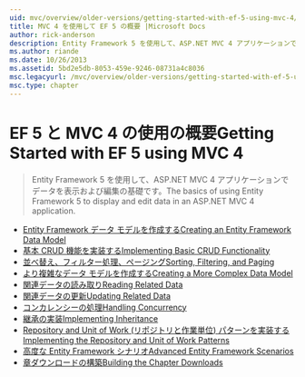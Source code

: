 ```yaml
---
uid: mvc/overview/older-versions/getting-started-with-ef-5-using-mvc-4/index
title: MVC 4 を使用して EF 5 の概要 |Microsoft Docs
author: rick-anderson
description: Entity Framework 5 を使用して、ASP.NET MVC 4 アプリケーションでデータを表示および編集の基礎です。
ms.author: riande
ms.date: 10/26/2013
ms.assetid: 5bd2e5db-8053-459e-9246-08731a4c8036
msc.legacyurl: /mvc/overview/older-versions/getting-started-with-ef-5-using-mvc-4
msc.type: chapter
---
```

<a name="getting-started-with-ef-5-using-mvc-4"></a><span data-ttu-id="3510c-103">EF 5 と MVC 4 の使用の概要</span><span class="sxs-lookup"><span data-stu-id="3510c-103">Getting Started with EF 5 using MVC 4</span></span>
====================
> <span data-ttu-id="3510c-104">Entity Framework 5 を使用して、ASP.NET MVC 4 アプリケーションでデータを表示および編集の基礎です。</span><span class="sxs-lookup"><span data-stu-id="3510c-104">The basics of using Entity Framework 5 to display and edit data in an ASP.NET MVC 4 application.</span></span>


- [<span data-ttu-id="3510c-105">Entity Framework データ モデルを作成する</span><span class="sxs-lookup"><span data-stu-id="3510c-105">Creating an Entity Framework Data Model</span></span>](creating-an-entity-framework-data-model-for-an-asp-net-mvc-application.md)
- [<span data-ttu-id="3510c-106">基本 CRUD 機能を実装する</span><span class="sxs-lookup"><span data-stu-id="3510c-106">Implementing Basic CRUD Functionality</span></span>](implementing-basic-crud-functionality-with-the-entity-framework-in-asp-net-mvc-application.md)
- [<span data-ttu-id="3510c-107">並べ替え、フィルター処理、ページング</span><span class="sxs-lookup"><span data-stu-id="3510c-107">Sorting, Filtering, and Paging</span></span>](sorting-filtering-and-paging-with-the-entity-framework-in-an-asp-net-mvc-application.md)
- [<span data-ttu-id="3510c-108">より複雑なデータ モデルを作成する</span><span class="sxs-lookup"><span data-stu-id="3510c-108">Creating a More Complex Data Model</span></span>](creating-a-more-complex-data-model-for-an-asp-net-mvc-application.md)
- [<span data-ttu-id="3510c-109">関連データの読み取り</span><span class="sxs-lookup"><span data-stu-id="3510c-109">Reading Related Data</span></span>](reading-related-data-with-the-entity-framework-in-an-asp-net-mvc-application.md)
- [<span data-ttu-id="3510c-110">関連データの更新</span><span class="sxs-lookup"><span data-stu-id="3510c-110">Updating Related Data</span></span>](updating-related-data-with-the-entity-framework-in-an-asp-net-mvc-application.md)
- [<span data-ttu-id="3510c-111">コンカレンシーの処理</span><span class="sxs-lookup"><span data-stu-id="3510c-111">Handling Concurrency</span></span>](handling-concurrency-with-the-entity-framework-in-an-asp-net-mvc-application.md)
- [<span data-ttu-id="3510c-112">継承の実装</span><span class="sxs-lookup"><span data-stu-id="3510c-112">Implementing Inheritance</span></span>](implementing-inheritance-with-the-entity-framework-in-an-asp-net-mvc-application.md)
- [<span data-ttu-id="3510c-113">Repository and Unit of Work (リポジトリと作業単位) パターンを実装する</span><span class="sxs-lookup"><span data-stu-id="3510c-113">Implementing the Repository and Unit of Work Patterns</span></span>](implementing-the-repository-and-unit-of-work-patterns-in-an-asp-net-mvc-application.md)
- [<span data-ttu-id="3510c-114">高度な Entity Framework シナリオ</span><span class="sxs-lookup"><span data-stu-id="3510c-114">Advanced Entity Framework Scenarios</span></span>](advanced-entity-framework-scenarios-for-an-mvc-web-application.md)
- [<span data-ttu-id="3510c-115">章ダウンロードの構築</span><span class="sxs-lookup"><span data-stu-id="3510c-115">Building the Chapter Downloads</span></span>](building-the-ef5-mvc4-chapter-downloads.md)
